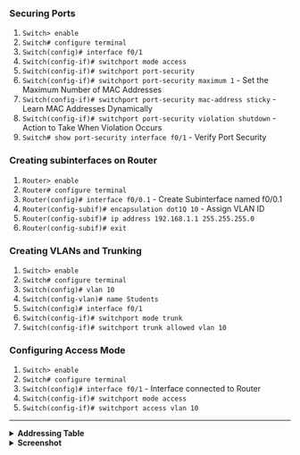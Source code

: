 ### **Securing Ports**
  1. `Switch> enable`
  2. `Switch# configure terminal`
  3. `Switch(config)# interface f0/1`
  4. `Switch(config-if)# switchport mode access`
  5. `Switch(config-if)# switchport port-security`
  6. `Switch(config-if)# switchport port-security maximum 1`  - Set the Maximum Number of MAC Addresses
  7. `Switch(config-if)# switchport port-security mac-address sticky` - Learn MAC Addresses Dynamically
  8. `Switch(config-if)# switchport port-security violation shutdown` - Action to Take When Violation Occurs
  9. `Switch# show port-security interface f0/1` - Verify Port Security

  ### **Creating subinterfaces on Router**
  1. `Router> enable`
  2. `Router# configure terminal`
  3. `Router(config)# interface f0/0.1` - Create Subinterface named f0/0.1
  4. `Router(config-subif)# encapsulation dot1Q 10` - Assign VLAN ID
  5. `Router(config-subif)# ip address 192.168.1.1 255.255.255.0`
  6. `Router(config-subif)# exit`

  ### **Creating VLANs and Trunking**
  1. `Switch> enable`
  2. `Switch# configure terminal`
  3. `Switch(config)# vlan 10`
  4. `Switch(config-vlan)# name Students`
  5. `Switch(config)# interface f0/1`
  6. `Switch(config-if)# switchport mode trunk`
  7. `Switch(config-if)# switchport trunk allowed vlan 10`

  ### **Configuring Access Mode**
  1. `Switch> enable`
  2. `Switch# configure terminal`
  3. `Switch(config)# interface f0/1` - Interface connected to Router
  4. `Switch(config-if)# switchport mode access`
  5. `Switch(config-if)# switchport access vlan 10`

---

<details>
<summary><strong>Addressing Table</strong></summary>

| Device | Interface | IP Address   | Subnet Mask    | Default Gateway |
|--------|-----------|--------------|----------------|-----------------|
| R      | G0/0.1    | 192.168.1.1  | 255.255.255.0  |                 |
| R      | G0/0.10   | 192.168.10.1 | 255.255.255.0  |                 |
| R      | G0/0.20   | 192.168.20.1 | 255.255.255.0  |                 |
| S1     | VLAN 1    | 192.168.1.11 | 255.255.255.0  | 192.168.1.1     |
| S1     | VLAN 10   | 192.168.10.2 | 255.255.255.0  |                 |
| S2     | VLAN 1    | 192.168.1.12 | 255.255.255.0  | 192.168.1.1     |
| S2     | VLAN 20   | 192.168.20.2 | 255.255.255.0  |                 |
| PC-A   | NIC       | 192.168.10.3 | 255.255.255.0  | 192.168.10.1    |
| PC-B   | NIC       | 192.168.20.3 | 255.255.255.0  | 192.168.20.1    |

</details>

<details>
<summary><strong>Screenshot</strong></summary>
<img src='./L6_A.png' /><br>
<img src='./L6_B.png' />
</details>
